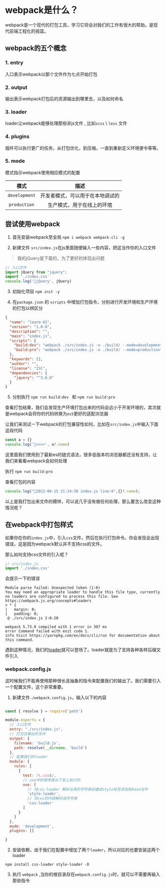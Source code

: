 # webpack是什么？


webpack是一个现代的打包工具，学习它将会对我们的工作有很大的帮助。是现代前端工程化的摇篮。


## webpack的五个概念


### 1. entry 

入口表示webpack以那个文件作为七点开始打包


### 2. output

输出表示webpack打包后的资源输出到哪里去，以及如何命名

### 3. loader

loader让webpack能够处理那些非js文件  , 比如`scss` \ `less` 文件

### 4. plugins

插件可以执行更广的任务，从打包优化，到压缩，一直到重新定义环境便令等等。

### 5. mode


模式指示webpack使用相应模式的配置



|     模式      |               描述               |
| :-----------: | :------------------------------: |
| `development` | 开发者模式，可以用于在本地调试的 |
| `production`  |    生产模式，用于在线上的环境    |


## 尝试使用webpack

1. 首先安装webpack至全局 `npm i webpack webpack-cli -g`

2. 新建文件 `src/index.js`在js里面随便输入一些内容，把这当作你的入口文件
> 我的jQuery是下载的，为了更好的体现出问题

```js
// 入口文件
import jQuery from "jquery";
import './index.css'
console.log('👴jQuery', jQuery)
```

3. 初始化项目 `npm init -y`

4. 在`package.json` 的 `scripts` 中增加打包指令，分别进行开发环境和生产环境的打包以辨区分


```json
{
  "name": "learm-01",
  "version": "1.0.0",
  "description": "",
  "main": "index.js",
  "scripts": {
    "build:dev": "webpack ./src/index.js -o ./build/ --mode=development",
    "build:pro": "webpack ./src/index.js -o ./build/ --mode=production"
  },
  "keywords": [],
  "author": "",
  "license": "ISC",
  "dependencies": {
    "jquery": "^3.6.0"
  }
}
```
5. 分别执行 `npm run build:dev `  和  `npm run build:pro`

查看打包结果，我们会发现生产环境打包出来的代码会远小于开发环境的，其次就是webpack会将你的代码转换为`es5`更好的适配浏览器



让我们来测试一下webpack的打包兼容性如何，比如在`src/index.js`中输入下面这段代码

```javascript
const a = {}
console.log('👴>>>>', a?.name)
```
这里面我们使用到了最新es的链式语法，很多低版本的浏览器都还没有支持，让我们来看看webpack会如何处理

执行 `npm run build:pro`


查看打包的内容

```js
console.log("👴2022-06-15 21:24:38 index.js line:6",{}?.name);
```

以上是我打包出来文件的模样，可以说几乎没有做任何处理，那么要怎么改变这种情况呢？





## 在webpack中打包样式

如果你在你的`index.js`中，引入`css`文件，然后在执行打包命令。你会发现会出现错误，这是因为webpack默认并不支持css的文件。

那么如何支持css文件的引入呢？

```js
// src/index.js
import './index.css'
```
会提示一下的错误
```
Module parse failed: Unexpected token (1:0)
You may need an appropriate loader to handle this file type, currently no loaders are configured to process this file. See https://webpack.js.org/concepts#loaders
> * {
|   margin: 0;
|   padding: 0;
 @ ./src/index.js 2:0-20

webpack 5.73.0 compiled with 1 error in 307 ms
error Command failed with exit code 1.
info Visit https://yarnpkg.com/en/docs/cli/run for documentation about this command.
```


遇到这种情况，我们的[loader](#3-loader)就可以登场了。loader就是为了支持各种各样后缀文件引入



### webpack.config.js


这时候我们不能再使用那种很长且抽象的指令来配置我们的输出了。我们需要引入一个配置文件，这个非常重要。


1. 新建文件`./webpack.config.js`，输入以下的内容

```javascript

const { resolve } = require('path')

module.exports = {
  // 入口文件
  entry: "./src/index.js",
  // 打包后输出的文件
  output: {
    filename: 'build.js',
    path: resolve(__dirname, 'build')
  },
  // 配置我们的loader 
  module: {
    rules: [
      {
        test: /\.css$/,
        // use中的顺序是从下至上执行的
        use: [
          // 将css-loader 解析出来的字符串创建成style标签添加到head当中
          'style-loader',
          // 将css的内容解析成字符串
          'css-loader'
        ]
      }
    ]
  },
  mode: 'development',
  plugins: []

}
```
2. 安装依赖，由于我们在配置中增加了两个`loader`，所以对应的也要安装这两个loader

```
npm install css-loader style-loader -D
```

3. 执行 `webpack`  ,当你的根目录存在`webpack.config.js`时，就可以不需要再输入那些指令



